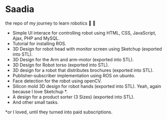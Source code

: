 # Saadia
the repo of my journey to learn robotics 🤖 🚀

* Simple UI interace for controlling robot using HTML, CSS, JavaScript, Ajax, PHP and MySQL.
* Tutorial for installing ROS.
* 3D Design for robot head with monitor screen using Sketchup (exported into STL).
* 3D Design for the Arm and arm-motor (exported into STL).
* 3D Design for Robot torso (exported into STL).
* 3D design for a robot that distributes brochures (exported into STL).
* Publisher-subscriber implementation using ROS on ubunto.
* Face detection for the robot using openCV.
* Silicon mold 3D design for robot hands (exported into STL). Yeah, again because I love Sketchup *.
* A design for a product sorter (3 Sizes) (exported into STL).
* And other small tasks.


*or I loved, until they turned into paid subscriptions.
